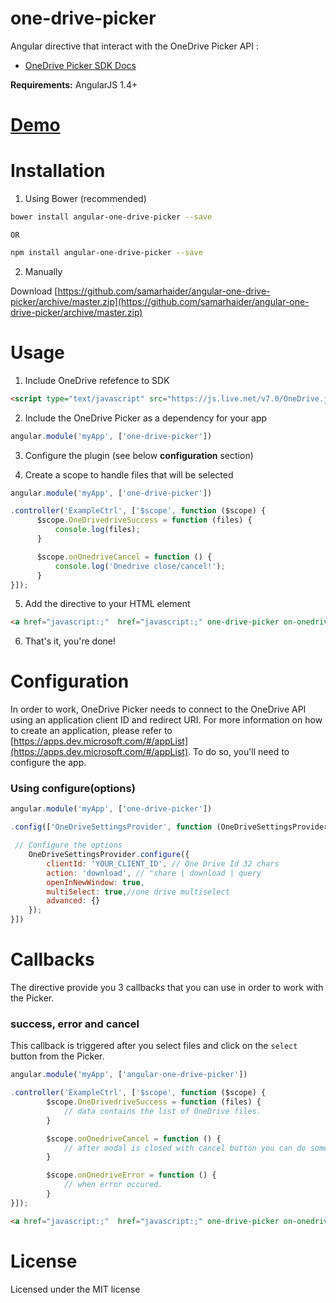 one-drive-picker
=====================

Angular directive that interact with the OneDrive Picker API :
* [OneDrive Picker SDK Docs](https://dev.onedrive.com/sdk/js-v7/js-picker-open.htm)

**Requirements:** AngularJS 1.4+

# [Demo](https://samarhaider.github.io/angular-onedrive-picker/demo/)


# Installation

1. Using Bower (recommended)

  ```Bash
  bower install angular-one-drive-picker --save
  ```
    OR 

  ```Bash
  npm install angular-one-drive-picker --save
  ```

2. Manually

Download [https://github.com/samarhaider/angular-one-drive-picker/archive/master.zip](https://github.com/samarhaider/angular-one-drive-picker/archive/master.zip)


# Usage

1. Include OneDrive refefence to SDK

  ```html
  <script type="text/javascript" src="https://js.live.net/v7.0/OneDrive.js"></script>
  ```

2. Include the OneDrive Picker as a dependency for your app

  ```js
  angular.module('myApp', ['one-drive-picker'])
  ```

3. Configure the plugin (see below **configuration** section)

4. Create a scope to handle files that will be selected

  ```js
  angular.module('myApp', ['one-drive-picker'])

  .controller('ExampleCtrl', ['$scope', function ($scope) {
        $scope.OneDrivedriveSuccess = function (files) {
            console.log(files);
        }

        $scope.onOnedriveCancel = function () {
            console.log('Onedrive close/cancel!');
        }
  }]);
  ```

5. Add the directive to your HTML element

  ```html
  <a href="javascript:;"  href="javascript:;" one-drive-picker on-onedrive-success="OneDrivedriveSuccess(files)" on-onedrive-error="onOnedriveError()" on-onedrive-cancel="onOnedriveCancel()">Open my OneDrive Drive</a>
  ```

6. That's it, you're done!


# Configuration

In order to work, OneDrive Picker needs to connect to the OneDrive API using an application client ID and redirect URI. For more information on how to create an application, please refer to [https://apps.dev.microsoft.com/#/appList](https://apps.dev.microsoft.com/#/appList). To do so, you'll need to configure the app.


### Using configure(options)

```js
angular.module('myApp', ['one-drive-picker'])

.config(['OneDriveSettingsProvider', function (OneDriveSettingsProvider) {

 // Configure the options
    OneDriveSettingsProvider.configure({
        clientId: 'YOUR_CLIENT_ID', // One Drive Id 32 chars
        action: 'download', // "share | download | query
        openInNewWindow: true,
        multiSelect: true,//one drive multiselect
        advanced: {}
    });
}])
```

# Callbacks

The directive provide you 3 callbacks that you can use in order to work with the Picker.

### success, error and cancel

This callback is triggered after you select files and click on the `select` button from the Picker.

```js
angular.module('myApp', ['angular-one-drive-picker'])

.controller('ExampleCtrl', ['$scope', function ($scope) {
        $scope.OneDrivedriveSuccess = function (files) {
            // data contains the list of OneDrive files.
        }

        $scope.onOnedriveCancel = function () {
            // after modal is closed with cancel button you can do something.
        }

        $scope.onOnedriveError = function () {
            // when error occured.
        }
}]);
```

```html
<a href="javascript:;"  href="javascript:;" one-drive-picker on-onedrive-success="OneDrivedriveSuccess(files)" on-onedrive-error="onOnedriveError()" on-onedrive-cancel="onOnedriveCancel()">Open my OneDrive Drive</a>
```

# License
Licensed under the MIT license
